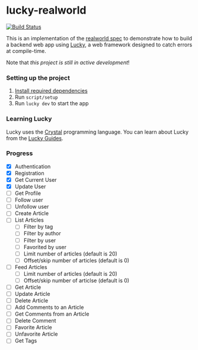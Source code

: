 # lucky-realworld

[![Build Status](https://travis-ci.org/HarrisonB/lucky-realworld.svg?branch=master)](https://travis-ci.org/HarrisonB/lucky-realworld)

This is an implementation of the [realworld spec](https://github.com/gothinkster/realworld) to demonstrate how to build a backend web app using [Lucky](https://luckyframework.org/), a web framework designed to catch errors at compile-time.

Note that *this project is still in active development*!

### Setting up the project

1. [Install required dependencies](http://luckyframework.org/guides/installing.html#install-required-dependencies)
1. Run `script/setup`
1. Run `lucky dev` to start the app

### Learning Lucky

Lucky uses the [Crystal](https://crystal-lang.org) programming language. You can learn about Lucky from the [Lucky Guides](http://luckyframework.org/guides).


### Progress

- [x] Authentication
- [x] Registration
- [x] Get Current User
- [x] Update User
- [ ] Get Profile
- [ ] Follow user
- [ ] Unfollow user
- [ ] Create Article
- [ ] List Articles
  - [ ] Filter by tag
  - [ ] Filter by author
  - [ ] Filter by user
  - [ ] Favorited by user
  - [ ] Limit number of articles (default is 20)
  - [ ] Offset/skip number of articles (default is 0)
- [ ] Feed Articles
  - [ ] Limit number of articles (default is 20)
  - [ ] Offset/skip number of articlse (default is 0)
- [ ] Get Article
- [ ] Update Article
- [ ] Delete Article
- [ ] Add Comments to an Article
- [ ] Get Comments from an Article
- [ ] Delete Comment
- [ ] Favorite Article
- [ ] Unfavorite Article
- [ ] Get Tags
